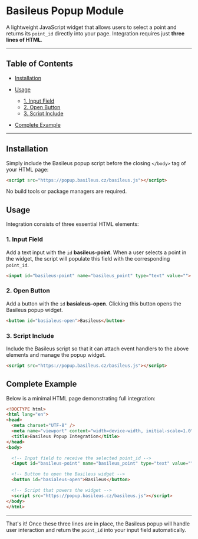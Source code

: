 # Basileus Popup Module

A lightweight JavaScript widget that allows users to select a point and returns its `point_id` directly into your page. Integration requires just **three lines of HTML**.

---

## Table of Contents

* [Installation](#installation)
* [Usage](#usage)

  * [1. Input Field](#1-input-field)
  * [2. Open Button](#2-open-button)
  * [3. Script Include](#3-script-include)
* [Complete Example](#complete-example)

---

## Installation

Simply include the Basileus popup script before the closing `</body>` tag of your HTML page:

```html
<script src="https://popup.basileus.cz/basileus.js"></script>
```

No build tools or package managers are required.

## Usage

Integration consists of three essential HTML elements:

### 1. Input Field

Add a text input with the `id` **basileus-point**. When a user selects a point in the widget, the script will populate this field with the corresponding `point_id`.

```html
<input id="basileus-point" name="basileus_point" type="text" value="">
```

### 2. Open Button

Add a button with the `id` **basialeus-open**. Clicking this button opens the Basileus popup widget.

```html
<button id="basialeus-open">Basileus</button>
```

### 3. Script Include

Include the Basileus script so that it can attach event handlers to the above elements and manage the popup widget.

```html
<script src="https://popup.basileus.cz/basileus.js"></script>
```

## Complete Example

Below is a minimal HTML page demonstrating full integration:

```html
<!DOCTYPE html>
<html lang="en">
<head>
  <meta charset="UTF-8" />
  <meta name="viewport" content="width=device-width, initial-scale=1.0" />
  <title>Basileus Popup Integration</title>
</head>
<body>

  <!-- Input field to receive the selected point_id -->
  <input id="basileus-point" name="basileus_point" type="text" value="">

  <!-- Button to open the Basileus widget -->
  <button id="basialeus-open">Basileus</button>

  <!-- Script that powers the widget -->
  <script src="https://popup.basileus.cz/basileus.js"></script>
</body>
</html>
```

---

That's it! Once these three lines are in place, the Basileus popup will handle user interaction and return the `point_id` into your input field automatically.
